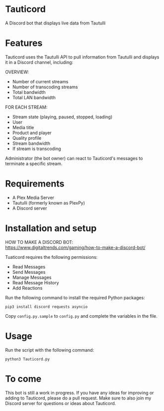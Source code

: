 # Tauticord
A Discord bot that displays live data from Tautulli

# Features
Tauticord uses the Tautulli API to pull information from Tautulli and displays it in a Discord channel, including:

OVERVIEW:
- Number of current streams
- Number of transcoding streams
- Total bandwidth
- Total LAN bandwidth

FOR EACH STREAM:
- Stream state (playing, paused, stopped, loading)
- User
- Media title
- Product and player
- Quality profile
- Stream bandwidth
- If stream is transcoding

Administrator (the bot owner) can react to Tauticord's messages to terminate a specific stream.

# Requirements
- A Plex Media Server
- Tautulli (formerly known as PlexPy)
- A Discord server

# Installation and setup
HOW TO MAKE A DISCORD BOT: https://www.digitaltrends.com/gaming/how-to-make-a-discord-bot/

Tuaticord requires the following permissions:
- Read Messages
- Send Messages
- Manage Messages
- Read Message History
- Add Reactions

Run the following command to install the required Python packages:

	pip3 install discord requests asyncio

Copy ``config.py.sample`` to ``config.py`` and complete the variables in the file.

# Usage
Run the script with the following command:

	python3 Tauticord.py

# To come
This bot is still a work in progress. If you have any ideas for improving or adding to Tauticord, please do a pull request. Make sure to also join my Discord server for questions or ideas about Tauticord.

<div align="center">
	<p>
		<a href="https://discord.gg/puwSpq3"><img src="https://discordapp.com/api/guilds/472537215457689601/widget.png?style=banner2" alt="" /></a>
	</p>
</div>
